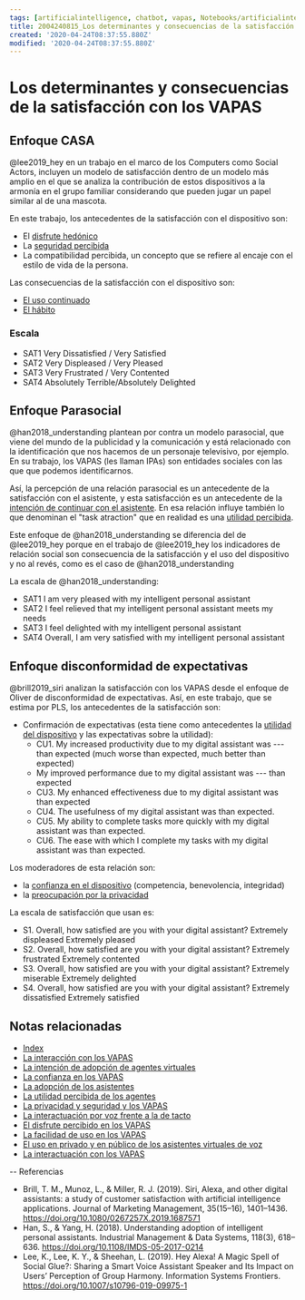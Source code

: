 ```yaml
---
tags: [artificialintelligence, chatbot, vapas, Notebooks/artificialintelligence, virtualagents, satisfaction]
title: 2004240815_Los determinantes y consecuencias de la satisfacción con los VAPAS 
created: '2020-04-24T08:37:55.880Z'
modified: '2020-04-24T08:37:55.880Z'
---
```


# Los determinantes y consecuencias de la satisfacción con los VAPAS 

## Enfoque CASA

 @lee2019_hey en un trabajo en el marco de los Computers como Social Actors, incluyen un modelo de satisfacción dentro de un modelo más amplio en el que se analiza la contribución de estos dispositivos a la armonía en el grupo familiar considerando que pueden jugar un papel similar al de una mascota.

 En este trabajo, los antecedentes de la satisfacción con el dispositivo son:

 - El [disfrute hedónico](2004060858_disfrute_percibido_agentes_virtuales.md)
 - La [seguridad percibida](2004170957_laprivacidadylosVAPAS.md)
 - La compatibilidad percibida, un concepto que se refiere al encaje con el estilo de vida de la persona.

 Las consecuencias de la satisfacción con el dispositivo son:

 - [El uso continuado](2004240903_adopcion_asistentes.md) 
 - [El hábito](2004240903_adopcion_asistentes.md)


### Escala

- SAT1 Very Dissatisfied / Very Satisfied
- SAT2 Very Displeased / Very Pleased 
- SAT3 Very Frustrated / Very Contented 
- SAT4 Absolutely Terrible/Absolutely Delighted

## Enfoque Parasocial

@han2018_understanding plantean por contra un modelo parasocial, que viene del mundo de la publicidad y la comunicación y está relacionado con la identificación que nos hacemos de un personaje televisivo, por ejemplo. En su trabajo, los VAPAS (les llaman IPAs) son entidades sociales con las que que podemos identificarnos.

Así, la percepción de una relación parasocial es un antecedente de la satisfacción con el asistente, y esta satisfacción es un antecedente de la [intención de continuar con el asistente](2004060832_intencion_adopcion_agente_virtual.md). En esa relación influye también lo que denominan el "task atraction" que en realidad es una [utilidad percibida](2004060840_utilidad_percibidad_agentesvirtuales.md). 

Este enfoque de @han2018_understanding se diferencia del de @lee2019_hey porque en el trabajo de @lee2019_hey los indicadores de relación social son consecuencia de la satisfacción y el uso del dispositivo y no al revés, como es el caso de @han2018_understanding

La escala de @han2018_understanding: 
- SAT1 I am very pleased with my intelligent personal assistant 
- SAT2 I feel relieved that my intelligent personal assistant meets my needs
- SAT3 I feel delighted with my intelligent personal assistant 
- SAT4 Overall, I am very satisfied with my intelligent personal assistant

## Enfoque disconformidad de expectativas

@brill2019_siri analizan la satisfacción con los VAPAS desde el enfoque de Oliver de disconformidad de expectativas. Así, en este trabajo, que se estima por PLS, los antecedentes de la satisfacción son:

- Confirmación de expectativas (esta tiene como antecedentes la [utilidad del dispositivo](2004060840_utilidad_percibidad_agentesvirtuales.md) y las expectativas sobre la utilidad): 
  - CU1. My increased productivity due to my digital assistant was --- than expected (much worse than expected, much better than expected)
  - My improved performance due to my digital assistant was  ---  than expected
   - CU3. My enhanced effectiveness due to my digital assistant was than expected
   - CU4. The usefulness of my digital assistant was than expected.
   - CU5. My ability to complete tasks more quickly with my digital assistant was than expected.
   - CU6. The ease with which I complete my tasks with my digital assistant was than expected.

Los moderadores de esta relación son: 

- la [confianza en el dispositivo](2004251054_laconfianzaenlosvapas.md) (competencia, benevolencia, integridad)
- la [preocupación por la privacidad](2004170957_laprivacidadylosVAPAS.md)

La escala de satisfacción que usan es:

- S1. Overall, how satisfied are you with your digital assistant? Extremely displeased Extremely pleased 
- S2. Overall, how satisfied are you with your digital assistant? Extremely frustrated Extremely contented
- S3. Overall, how satisfied are you with your digital assistant? Extremely miserable Extremely delighted
- S4. Overall, how satisfied are you with your digital assistant? Extremely dissatisfied Extremely satisfied


## Notas relacionadas

- [Index](_2003101705_index.md)
- [La interacción con los VAPAS](2004210737_lainteraccionconlosvapas.md)
- [La intención de adopción de agentes virtuales](2004060832_intencion_adopcion_agente_virtual.md)
- [La confianza en los VAPAS](2004060904_confianza_agentevirtual.md)
- [La adopción de los asistentes](2004240903_adopcion_asistentes.md)
- [La utilidad percibida de los agentes](2004060840_utilidad_percibidad_agentesvirtuales.md)
- [La privacidad y seguridad y los VAPAS](2004170957_laprivacidadylosVAPAS.md)
- [La interactuación por voz frente a la de tacto](2004051647_effect_voice_interactions.md)
- [El disfrute percibido en los VAPAS](2004060858_disfrute_percibido_agentes_virtuales.md)
- [La facilidad de uso en los VAPAS](2004060853_facilidad_uso_agentes_virtuales.md)
- [El uso en privado y en público de los asistentes virtuales de voz](2004070858_uso_privado_publico_asistentes.md)
- [La interactuación con los VAPAS](2004210737_lainteraccionconlosvapas.md)

--
Referencias

- Brill, T. M., Munoz, L., & Miller, R. J. (2019). Siri, Alexa, and other digital assistants: a study of customer satisfaction with artificial intelligence applications. Journal of Marketing Management, 35(15–16), 1401–1436. https://doi.org/10.1080/0267257X.2019.1687571
- Han, S., & Yang, H. (2018). Understanding adoption of intelligent personal assistants. Industrial Management & Data Systems, 118(3), 618–636. https://doi.org/10.1108/IMDS-05-2017-0214
- Lee, K., Lee, K. Y., & Sheehan, L. (2019). Hey Alexa! A Magic Spell of Social Glue?: Sharing a Smart Voice Assistant Speaker and Its Impact on Users’ Perception of Group Harmony. Information Systems Frontiers. https://doi.org/10.1007/s10796-019-09975-1
